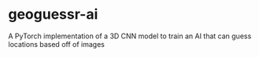 # geoguessr-ai
A PyTorch implementation of a 3D CNN model to train an AI that can guess locations based off of images
